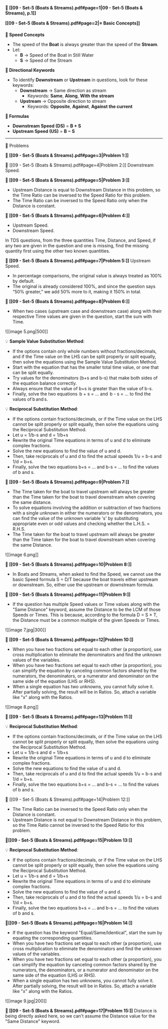 
**📄 [[09 - Set-5 (Boats & Streams).pdf#page=1|09 - Set-5 (Boats & Streams), p.1]]**

**[[09 - Set-5 (Boats & Streams).pdf#page=2|⭐ Basic Concepts]]**

**📌 Speed Concepts**
- The speed of the **Boat** is always greater than the speed of the **Stream**.
- Let:  
  - **B** → Speed of the Boat in Still Water  
  - **S** → Speed of the Stream

**📌 Directional Keywords**
- To identify **Downstream** or **Upstream** in questions, look for these keywords:  
  - **Downstream** → Same direction as stream  
    - Keywords: **Same**, **Along**, **With the stream**  
  - **Upstream** → Opposite direction to stream  
    - Keywords: **Opposite**, **Against**, **Against the current**

**📌 Formulas**
- **Downstream Speed (DS)** = **B + S**
- **Upstream Speed (US)** = **B − S**

---

🧩 Problems

**🎯 [[09 - Set-5 (Boats & Streams).pdf#page=3|Problem 1:]]**

🎯 [[09 - Set-5 (Boats & Streams).pdf#page=4|Problem 2:]]
Downstream Speed.

**🎯 [[09 - Set-5 (Boats & Streams).pdf#page=5|Problem 3:]]**
- Upstream Distance is equal to Downstream Distance in this problem, so the Time Ratio can be inversed to the Speed Ratio for this problem.
- The Time Ratio can be inversed to the Speed Ratio only when the Distance is constant.

**🎯 [[09 - Set-5 (Boats & Streams).pdf#page=6|Problem 4:]]**
- Upstream Speed.
- Downstream Speed.

In TDS questions, from the three quantities Time, Distance, and Speed, if any two are given in the question and one is missing, find the missing quantity first using the other two known quantities.

**🎯 [[09 - Set-5 (Boats & Streams).pdf#page=7|Problem 5:]]**
Upstream Speed.
- In percentage comparisons, the original value is always treated as 100% by default.
- The original is already considered 100%, and since the question says “50% greater,” we add 50% more to it, making it 150% in total.

**🎯 [[09 - Set-5 (Boats & Streams).pdf#page=8|Problem 6:]]**
- When two cases (upstream case and downstream case) along with their respective Time values are given in the question, start the sum with Time.

![[image 5.png|500]]

💡 **Sample Value Substitution Method**: 
- If the options contain only whole numbers without fractions/decimals, and if the Time value on the LHS can be split properly or split equally, then solve the equations using the Sample Value Substitution Method.
- Start with the equation that has the smaller total time value, or one that can be split equally.
- Try values for the denominators (b+s and b-s) that make both sides of the equation balance correctly.
- Always ensure that the value of b+s is greater than the value of b-s.
- Finally, solve the two equations  b + s = ... and  b - s = ... to find the values of b and s.

💡 **Reciprocal Substitution Method**:
- If the options contain fractions/decimals, or if the Time value on the LHS cannot be split properly or split equally, then solve the equations using the Reciprocal Substitution Method.
- Let u = 1/b-s and d = 1/b+s
- Rewrite the original Time equations in terms of u and d to eliminate complex fractions.
- Solve the new equations to find the value of u and d.
- Then, take reciprocals of u and d to find the actual speeds 1/u = b-s and 1/d = b+s.
- Finally, solve the two equations b+s = ... and b-s = ... to find the values of b and s.

**🎯 [[09 - Set-5 (Boats & Streams).pdf#page=9|Problem 7:]]**
- The Time taken for the boat to travel upstream will always be greater than the Time taken for the boat to travel downstream when covering the same distance.
- To solve equations involving the addition or subtraction of two fractions with a single unknown in either the numerators or the denominators, you can find the value of the unknown variable 's' by substituting appropriate even or odd values and checking whether the L.H.S. = R.H.S.
- The Time taken for the boat to travel upstream will always be greater than the Time taken for the boat to travel downstream when covering the same Distance.

![[image 6.png]]


**🎯 [[09 - Set-5 (Boats & Streams).pdf#page=10|Problem 8:]]**
- In Boats and Streams, when asked to find the Speed, we cannot use the basic Speed formula S = D/T because the boat travels either upstream or downstream. So, either use the upstream or downstream formula.

**🎯 [[09 - Set-5 (Boats & Streams).pdf#page=11|Problem 9:]]**
- If the question has multiple Speed values or Time values along with the "Same Distance" keyword, assume the Distance to be the LCM of those Speeds or Times. This is because, according to the formula D = S × T, the Distance must be a common multiple of the given Speeds or Times.

![[image 7.jpg|300]]

**🎯 [[09 - Set-5 (Boats & Streams).pdf#page=12|Problem 10:]]**
- When you have two fractions set equal to each other (a proportion), use cross multiplication to eliminate the denominators and find the unknown values of the variables.
- When you have two fractions set equal to each other (a proportion), you can simplify the equation by canceling common factors shared by the numerators, the denominators, or a numerator and denominator on the same side of the equation (LHS or RHS).
- When a single equation has two unknowns, you cannot fully solve it. After partially solving, the result will be in Ratios. So, attach a variable like "x" along with the Ratios.

![[image 8.png]]

**🎯 [[09 - Set-5 (Boats & Streams).pdf#page=13|Problem 11:]]**

💡 **Reciprocal Substitution Method**:
- If the options contain fractions/decimals, or if the Time value on the LHS cannot be split properly or split equally, then solve the equations using the Reciprocal Substitution Method.
- Let u = 1/b-s and d = 1/b+s
- Rewrite the original Time equations in terms of u and d to eliminate complex fractions.
- Solve the new equations to find the value of u and d.
- Then, take reciprocals of u and d to find the actual speeds 1/u = b-s and 1/d = b+s.
- Finally, solve the two equations b+s = ... and b-s = ... to find the values of b and s.

🎯 [[09 - Set-5 (Boats & Streams).pdf#page=14|Problem 12:]]
- The Time Ratio can be inversed to the Speed Ratio only when the Distance is constant.
- Upstream Distance is not equal to Downstream Distance in this problem, so the Time Ratio cannot be inversed to the Speed Ratio for this problem.

**🎯[[09 - Set-5 (Boats & Streams).pdf#page=15|Problem 13:]]**

💡 **Reciprocal Substitution Method**:
- If the options contain fractions/decimals, or if the Time value on the LHS cannot be split properly or split equally, then solve the equations using the Reciprocal Substitution Method.
- Let u = 1/b-s and d = 1/b+s
- Rewrite the original Time equations in terms of u and d to eliminate complex fractions.
- Solve the new equations to find the value of u and d.
- Then, take reciprocals of u and d to find the actual speeds 1/u = b-s and 1/d = b+s.
- Finally, solve the two equations b+s = ... and b-s = ... to find the values of b and s.

**🎯[[09 - Set-5 (Boats & Streams).pdf#page=16|Problem 14:]]**
- If the question has the keyword "Equal/Same/Identical", start the sum by equating the corresponding quantities. 
- When you have two fractions set equal to each other (a proportion), use cross multiplication to eliminate the denominators and find the unknown values of the variables.
- When you have two fractions set equal to each other (a proportion), you can simplify the equation by canceling common factors shared by the numerators, the denominators, or a numerator and denominator on the same side of the equation (LHS or RHS).
- When a single equation has two unknowns, you cannot fully solve it. After partially solving, the result will be in Ratios. So, attach a variable like "x" along with the Ratios.

![[image 9.jpg|200]]

**🎯 [[09 - Set-5 (Boats & Streams).pdf#page=17|Problem 15:]]**
Distance is being directly asked here, so we can't assume the Distance value for the "Same Distance" keyword.